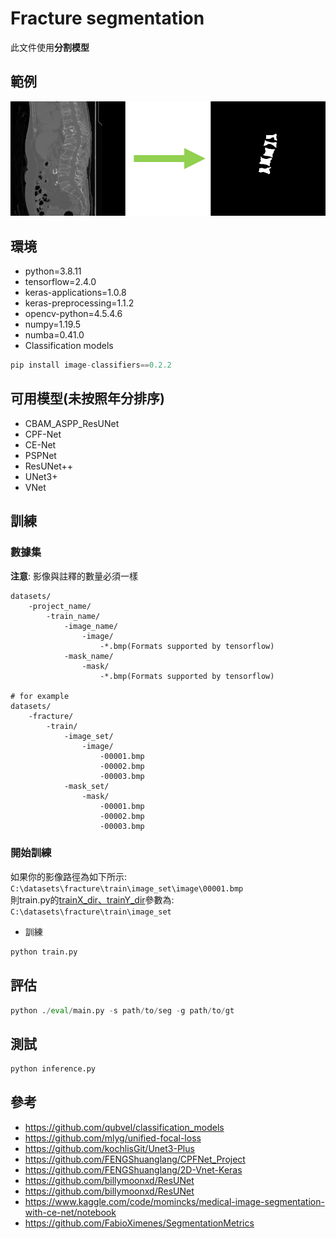 # Fracture segmentation
 此文件使用**分割模型**
 
## 範例
 ![segmentation](https://github.com/qpal147147/fracture-Detection/blob/main/segmentation/segmentation.png)  
 
## 環境
* python=3.8.11
* tensorflow=2.4.0
* keras-applications=1.0.8
* keras-preprocessing=1.1.2
* opencv-python=4.5.4.6
* numpy=1.19.5
* numba=0.41.0
* Classification models
```python
pip install image-classifiers==0.2.2
```

## 可用模型(未按照年分排序)
* CBAM_ASPP_ResUNet
* CPF-Net
* CE-Net
* PSPNet
* ResUNet++
* UNet3+
* VNet

## 訓練
 ### 數據集
 **注意**: 影像與註釋的數量必須一樣
 
    datasets/
        -project_name/
            -train_name/
                -image_name/
                    -image/
                        -*.bmp(Formats supported by tensorflow)
                -mask_name/
                    -mask/
                        -*.bmp(Formats supported by tensorflow)

    # for example
    datasets/
        -fracture/
            -train/
                -image_set/
                    -image/
                        -00001.bmp
                        -00002.bmp
                        -00003.bmp
                -mask_set/
                    -mask/
                        -00001.bmp
                        -00002.bmp
                        -00003.bmp
                  
   ### 開始訓練
   如果你的影像路徑為如下所示:
   `C:\datasets\fracture\train\image_set\image\00001.bmp`  
   則train.py的[trainX_dir、trainY_dir](https://github.com/qpal147147/fracture-Detection/blob/main/segmentation/train.py#L52)參數為:
   `C:\datasets\fracture\train\image_set`
   
   * 訓練
   ```python
   python train.py
   ```

## 評估
 ```python
 python ./eval/main.py -s path/to/seg -g path/to/gt
 ```
## 測試
 ```python
 python inference.py
 ```
 
## 參考
* <https://github.com/qubvel/classification_models>
* <https://github.com/mlyg/unified-focal-loss>
* <https://github.com/kochlisGit/Unet3-Plus>
* <https://github.com/FENGShuanglang/CPFNet_Project>
* <https://github.com/FENGShuanglang/2D-Vnet-Keras>
* <https://github.com/billymoonxd/ResUNet>
* <https://github.com/billymoonxd/ResUNet>
* <https://www.kaggle.com/code/momincks/medical-image-segmentation-with-ce-net/notebook>
* <https://github.com/FabioXimenes/SegmentationMetrics>
